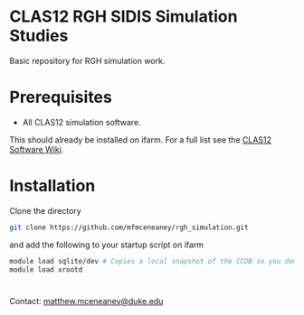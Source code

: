 # CLAS12 RGH SIDIS Simulation Studies
Basic repository for RGH simulation work.

# Prerequisites
* All CLAS12 simulation software.

This should already be installed on ifarm.  For a full list see the [CLAS12 Software Wiki](https://clasweb.jlab.org/wiki/index.php/How_to_run_the_full_simulation_train_single-threaded).

# Installation

Clone the directory
```bash
git clone https://github.com/mfmceneaney/rgh_simulation.git
```
and add the following to your startup script on ifarm
```bash
module load sqlite/dev # Copies a local snapshot of the CCDB so you don't overload the servers!
module load xrootd
```

#

Contact: matthew.mceneaney@duke.edu
